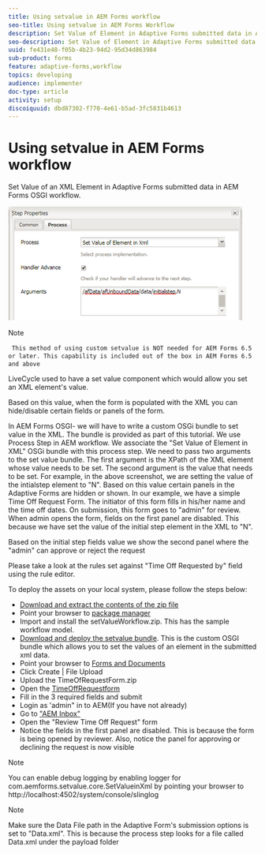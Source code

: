 ```yaml
---
title: Using setvalue in AEM Forms workflow
seo-title: Using setvalue in AEM Forms Workflow
description: Set Value of Element in Adaptive Forms submitted data in AEM Forms OSGI
seo-description: Set Value of Element in Adaptive Forms submitted data in AEM Forms OSGI
uuid: fe431e48-f05b-4b23-94d2-95d34d863984
sub-product: forms
feature: adaptive-forms,workflow
topics: developing
audience: implementer
doc-type: article
activity: setup
discoiquuid: dbd87302-f770-4e61-b5ad-3fc5831b4613
---
```


# Using setvalue in AEM Forms workflow

Set Value of an XML Element in Adaptive Forms submitted data in AEM Forms OSGI workflow.

 ![SetValue](assets/setvalue.png)

 >[!NOTE]
 
     This method of using custom setvalue is NOT needed for AEM Forms 6.5 or later. This capability is included out of the box in AEM Forms 6.5 and above

LiveCycle used to have a set value component which would allow you set an XML element's value.

Based on this value, when the form is populated with the XML you can hide/disable certain fields or panels of the form.

In AEM Forms OSGI- we will have to write a custom OSGi bundle to set value in the XML. The bundle is provided as part of this tutorial.
We use Process Step in AEM workflow. We associate the "Set Value of Element in XML" OSGi bundle with this process step.
We need to pass two arguments to the set value bundle. The first argument is the XPath of the XML element whose value needs to be set. The second argument is the value that needs to be set.
For example, in the above screenshot, we are setting the value of the intialstep element to "N".
Based on this value certain panels in the Adaptive Forms are hidden or shown.
In our example, we have a simple Time Off Request Form. The initiator of this form fills in his/her name and the time off dates. On submission, this form goes to "admin" for review. When admin opens the form, fields on the first panel are disabled. This because we have set the value of the initial step element in the XML to "N".

Based on the initial step fields value we show the second panel where the "admin" can approve or reject the request

Please take a look at the rules set against "Time Off Requested by" field using the rule editor.

To deploy the assets on your local system, please follow the steps below:

* [Download and extract the contents of the zip file](assets/setvalueassets.zip)
* Point your browser to [package manager](http://localhost:4502/crx/packmgr/index.jsp)
* Import and install the setValueWorkflow.zip. This has the sample workflow model.
* [Download and deploy the setvalue bundle](https://forms.enablementadobe.com/content/DemoServerBundles/SetValueApp.core-1.0-SNAPSHOT.jar). This is the custom OSGI bundle which allows you to set the values of an element in the submitted xml data.
* Point your browser to [Forms and Documents](http://localhost:4502/aem/forms.html/content/dam/formsanddocuments)
* Click Create | File Upload
* Upload the TimeOfRequestForm.zip
* Open the [TimeOffRequestform](http://localhost:4502/content/dam/formsanddocuments/timeoffapplication/jcr:content?wcmmode=disabled)
* Fill in the 3 required fields and submit
* Login as 'admin" in to AEM(If you have not already)
* Go to ["AEM Inbox"](http://localhost:4502/aem/inbox)
* Open the "Review Time Off Request" form
* Notice the fields in the first panel are disabled. This is because the form is being opened by reviewer. Also, notice the panel for approving or declining the request is now visible

>[!NOTE]
>
>You can enable debug logging by enabling logger for
>com.aemforms.setvalue.core.SetValueinXml
>by pointing your browser to http://localhost:4502/system/console/slinglog

>[!NOTE]
>
>Make sure the Data File path in the Adaptive Form's submission options is set to "Data.xml". This is because the process step looks for a file called Data.xml under the payload folder
